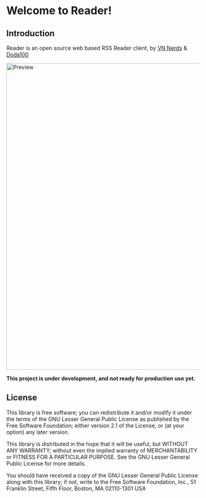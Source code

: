 Welcome to Reader!
======================

Introduction
------------
Reader is an open source web based RSS Reader client, by [VN Nerds](https://github.com/vnnerds) &amp; [Doda100](http://doda100.com)

<a href="http://dl.dropbox.com/u/1097522/Selection_003.png" target="_blank"><img src="http://dl.dropbox.com/u/1097522/Selection_003.png" alt="Preview" style="width: 800px;"/></a>

**This project is under development, and not ready for production use yet.**


License
-------
This library is free software; you can redistribute it and/or modify it under
the terms of the GNU Lesser General Public License as published by the Free
Software Foundation; either version 2.1 of the License, or (at your option)
any later version.

This library is distributed in the hope that it will be useful, but WITHOUT
ANY WARRANTY; without even the implied warranty of MERCHANTABILITY or FITNESS
FOR A PARTICULAR PURPOSE. See the GNU Lesser General Public License for more
details.

You should have received a copy of the GNU Lesser General Public License along
with this library; if not, write to the Free Software Foundation, Inc., 51
Franklin Street, Fifth Floor, Boston, MA 02110-1301 USA

